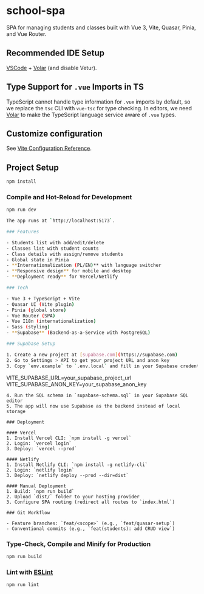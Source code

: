 # school-spa

SPA for managing students and classes built with Vue 3, Vite, Quasar, Pinia, and Vue Router.

## Recommended IDE Setup

[VSCode](https://code.visualstudio.com/) + [Volar](https://marketplace.visualstudio.com/items?itemName=Vue.volar) (and disable Vetur).

## Type Support for `.vue` Imports in TS

TypeScript cannot handle type information for `.vue` imports by default, so we replace the `tsc` CLI with `vue-tsc` for type checking. In editors, we need [Volar](https://marketplace.visualstudio.com/items?itemName=Vue.volar) to make the TypeScript language service aware of `.vue` types.

## Customize configuration

See [Vite Configuration Reference](https://vite.dev/config/).

## Project Setup

```sh
npm install
```

### Compile and Hot-Reload for Development

```sh
npm run dev

The app runs at `http://localhost:5173`.

### Features

- Students list with add/edit/delete
- Classes list with student counts
- Class details with assign/remove students
- Global state in Pinia
- **Internationalization (PL/EN)** with language switcher
- **Responsive design** for mobile and desktop
- **Deployment ready** for Vercel/Netlify

### Tech

- Vue 3 + TypeScript + Vite
- Quasar UI (Vite plugin)
- Pinia (global store)
- Vue Router (SPA)
- Vue I18n (internationalization)
- Sass (styling)
- **Supabase** (Backend-as-a-Service with PostgreSQL)

### Supabase Setup

1. Create a new project at [supabase.com](https://supabase.com)
2. Go to Settings > API to get your project URL and anon key
3. Copy `env.example` to `.env.local` and fill in your Supabase credentials:
   ```
   VITE_SUPABASE_URL=your_supabase_project_url
   VITE_SUPABASE_ANON_KEY=your_supabase_anon_key
   ```
4. Run the SQL schema in `supabase-schema.sql` in your Supabase SQL editor
5. The app will now use Supabase as the backend instead of local storage

### Deployment

#### Vercel
1. Install Vercel CLI: `npm install -g vercel`
2. Login: `vercel login`
3. Deploy: `vercel --prod`

#### Netlify
1. Install Netlify CLI: `npm install -g netlify-cli`
2. Login: `netlify login`
3. Deploy: `netlify deploy --prod --dir=dist`

#### Manual Deployment
1. Build: `npm run build`
2. Upload `dist/` folder to your hosting provider
3. Configure SPA routing (redirect all routes to `index.html`)

### Git Workflow

- Feature branches: `feat/<scope>` (e.g., `feat/quasar-setup`)
- Conventional commits (e.g., `feat(students): add CRUD view`)
```

### Type-Check, Compile and Minify for Production

```sh
npm run build
```

### Lint with [ESLint](https://eslint.org/)

```sh
npm run lint
```
